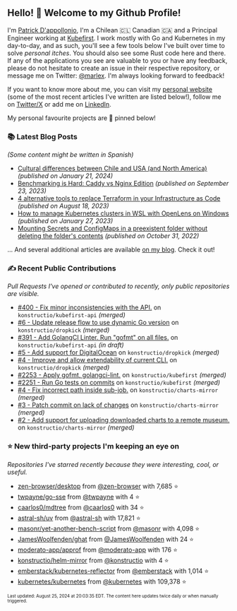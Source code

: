 <!-- DO NOT EDIT THIS FILE DIRECTLY! This file was automatically generated from the tool in this repo. -->

## Hello! 👋 Welcome to my Github Profile!

I'm [Patrick D'appollonio](https://www.patrickdap.com), I'm a Chilean 🇨🇱 Canadian 🇨🇦 and a Principal Engineer working at [Kubefirst](https://kubefirst.io). I work mostly with Go and Kubernetes in my day-to-day, and as such, you'll see a few tools below I've built over time to solve *personal itches*. You should also see some Rust code here and there. If any of the applications you see are valuable to you or have any feedback, please do not hesitate to create an issue in their respective repository, or message me on Twitter: [@marlex](https://twitter.com/marlex). I'm always looking forward to feedback!

If you want to know more about me, you can visit my [personal website](https://www.patrickdap.com) (some of the most recent articles I've written are listed below!), follow me on [Twitter/X](https://twitter.com/marlex) or add me on [LinkedIn](https://www.linkedin.com/in/patrickdappollonio/).

My personal favourite projects are 📌 pinned below!

### 📚 Latest Blog Posts

*(Some content might be written in Spanish)*


* [Cultural differences between Chile and USA (and North America)](https://www.patrickdap.com/post/cultural-differences-chile-usa/?ref=github-profile) *(published on January 21, 2024)*
* [Benchmarking is Hard: Caddy vs Nginx Edition](https://www.patrickdap.com/post/benchmarking-is-hard/?ref=github-profile) *(published on September 23, 2023)*
* [4 alternative tools to replace Terraform in your Infrastructure as Code](https://www.patrickdap.com/post/ideas-replace-terraform/?ref=github-profile) *(published on August 18, 2023)*
* [How to manage Kubernetes clusters in WSL with OpenLens on Windows](https://www.patrickdap.com/post/openlens-wsl/?ref=github-profile) *(published on January 27, 2023)*
* [Mounting Secrets and ConfigMaps in a preexistent folder without deleting the folder's contents](https://www.patrickdap.com/post/mounting-secrets-configmaps-without-deleting/?ref=github-profile) *(published on October 31, 2022)*

... And several additional articles are available [on my blog](https://www.patrickdap.com/). Check it out!

### ✍️ Recent Public Contributions

*Pull Requests I've opened or contributed to recently, only public repositories are visible.*


* [#400 - Fix minor inconsistencies with the API.](https://github.com/konstructio/kubefirst-api/pull/400) on `konstructio/kubefirst-api` *(merged)*
* [#6 - Update release flow to use dynamic Go version](https://github.com/konstructio/dropkick/pull/6) on `konstructio/dropkick` *(merged)*
* [#391 - Add GolangCI Linter. Run "gofmt" on all files.](https://github.com/konstructio/kubefirst-api/pull/391) on `konstructio/kubefirst-api` *(in draft)*
* [#5 - Add support for DigitalOcean](https://github.com/konstructio/dropkick/pull/5) on `konstructio/dropkick` *(merged)*
* [#4 - Improve and allow extendability of current CLI.](https://github.com/konstructio/dropkick/pull/4) on `konstructio/dropkick` *(merged)*
* [#2253 - Apply gofmt, golangci-lint.](https://github.com/konstructio/kubefirst/pull/2253) on `konstructio/kubefirst` *(merged)*
* [#2251 - Run Go tests on commits](https://github.com/konstructio/kubefirst/pull/2251) on `konstructio/kubefirst` *(merged)*
* [#4 - Fix incorrect path inside sub-job.](https://github.com/konstructio/charts-mirror/pull/4) on `konstructio/charts-mirror` *(merged)*
* [#3 - Patch commit on lack of changes](https://github.com/konstructio/charts-mirror/pull/3) on `konstructio/charts-mirror` *(merged)*
* [#2 - Add support for uploading downloaded charts to a remote museum.](https://github.com/konstructio/charts-mirror/pull/2) on `konstructio/charts-mirror` *(merged)*

### ⭐ New third-party projects I'm keeping an eye on

*Repositories I've starred recently because they were interesting, cool, or useful.*


* [zen-browser/desktop](https://github.com/zen-browser/desktop) from [@zen-browser](https://github.com/zen-browser) with 7,685 ⭐️
* [twpayne/go-sse](https://github.com/twpayne/go-sse) from [@twpayne](https://github.com/twpayne) with 4 ⭐️
* [caarlos0/mdtree](https://github.com/caarlos0/mdtree) from [@caarlos0](https://github.com/caarlos0) with 34 ⭐️
* [astral-sh/uv](https://github.com/astral-sh/uv) from [@astral-sh](https://github.com/astral-sh) with 17,821 ⭐️
* [masonr/yet-another-bench-script](https://github.com/masonr/yet-another-bench-script) from [@masonr](https://github.com/masonr) with 4,098 ⭐️
* [JamesWoolfenden/ghat](https://github.com/JamesWoolfenden/ghat) from [@JamesWoolfenden](https://github.com/JamesWoolfenden) with 24 ⭐️
* [moderato-app/approf](https://github.com/moderato-app/approf) from [@moderato-app](https://github.com/moderato-app) with 176 ⭐️
* [konstructio/helm-mirror](https://github.com/konstructio/helm-mirror) from [@konstructio](https://github.com/konstructio) with 4 ⭐️
* [emberstack/kubernetes-reflector](https://github.com/emberstack/kubernetes-reflector) from [@emberstack](https://github.com/emberstack) with 1,014 ⭐️
* [kubernetes/kubernetes](https://github.com/kubernetes/kubernetes) from [@kubernetes](https://github.com/kubernetes) with 109,378 ⭐️

<sup><sub>Last updated: August 25, 2024 at 20:03:35 EDT. The content here updates twice daily or when manually triggered.</sup></sub>
